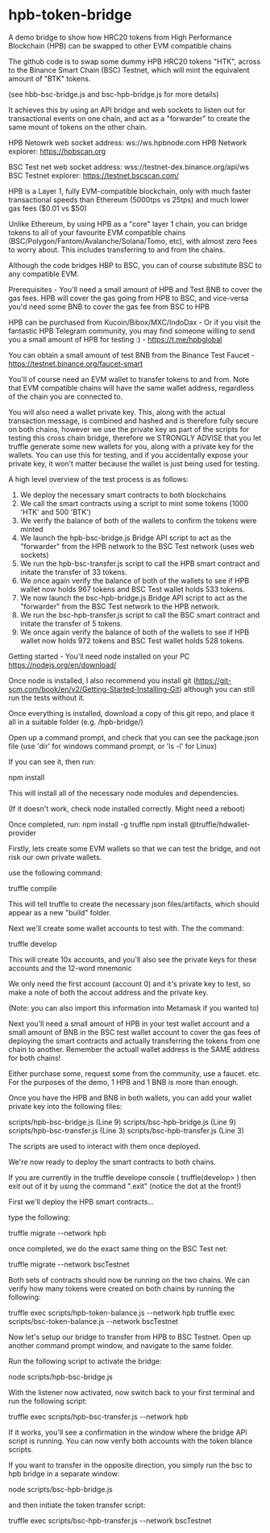 # hpb-token-bridge
A demo bridge to show how HRC20 tokens from High Performance Blockchain (HPB) can be swapped to other EVM compatible chains

The github code is to swap some dummy HPB HRC20 tokens "HTK", across to the Binance Smart Chain (BSC) Testnet, which will mint the equivalent amount of "BTK" tokens.

(see hbb-bsc-bridge.js and bsc-hpb-bridge.js for more details) 

It achieves this by using an API bridge and web sockets to listen out for transactional events on one chain, and act as a "forwarder" to create the same mount of tokens on the other chain.

HPB Netowrk web socket address: ws://ws.hpbnode.com
HPB Network explorer: https://hpbscan.org

BSC Test net web socket address: wss://testnet-dex.binance.org/api/ws
BSC Testnet explorer: https://testnet.bscscan.com/

HPB is a Layer 1, fully EVM-compatible blockchain, only with much faster transactional speeds than Ethereum (5000tps vs 25tps) and much lower gas fees ($0.01 vs $50)

Unlike Ethereum, by using HPB as a "core" layer 1 chain, you can bridge tokens to all of your favourite EVM compatible chains (BSC/Polygon/Fantom/Avalanche/Solana/Tomo, etc), 
with almost zero fees to worry about. This includes transferring to and from the chains.

Although the code bridges HBP to BSC, you can of course substitute BSC to any compatible EVM.

Prerequisites - You'll need a small amount of HPB and Test BNB to cover the gas fees. HPB will cover the gas going from HPB to BSC, and vice-versa you'd need some BNB to cover
the gas fee from BSC to HPB

HPB can be purchased from Kucoin/Bibox/MXC/IndoDax - Or if you visit the fantastic HPB Telegram community, you may find someone willing to send you a small amount of HPB for testing :) - https://t.me/hpbglobal

You can obtain a small amount of test BNB from the Binance Test Faucet -  https://testnet.binance.org/faucet-smart

You'll of course need an EVM wallet to transfer tokens to and from. Note that EVM compatible chains will have the same wallet address, regardless of the chain you are connected to. 

You will also need a wallet private key. This, along with the actual transaction message, is combined and hashed and is therefore fully secure on both chains, however we use the private key as part of the scripts for testing this cross chain bridge, therefore we STRONGLY ADVISE that you let truffle generate some new wallets for you, along with a private key for the wallets. You can use this for testing, and if you accidentally expose your private key, it won't matter because the wallet is just being used for testing.

A high level overview of the test process is as follows:

1. We deploy the necessary smart contracts to both blockchains
2. We call the smart contracts using a script to mint some tokens (1000 'HTK' and 500 'BTK')
3. We verify the balance of both of the wallets to confirm the tokens were minted
4. We launch the hpb-bsc-bridge.js Bridge API script to act as the "forwarder" from the HPB network to the BSC Test network (uses web sockets)
5. We run the hpb-bsc-transfer.js script to call the HPB smart contract and initate the transfer of 33 tokens.
6. We once again verify the balance of both of the wallets to see if HPB wallet now holds 967 tokens and BSC Test wallet holds 533 tokens.
7. We now launch the bsc-hpb-bridge.js Bridge API script to act as the "forwarder" from the BSC Test network to the HPB network.
8. We run the bsc-hpb-transfer.js script to call the BSC smart contract and initate the transfer of 5 tokens.
9. We once again verify the balance of both of the wallets to see if HPB wallet now holds 972 tokens and BSC Test wallet holds 528 tokens.


Getting started - 
You'll need node installed on your PC
https://nodejs.org/en/download/

Once node is installed, I also recommend you install git (https://git-scm.com/book/en/v2/Getting-Started-Installing-Git) although you can still run the tests without it.

Once everything is installed, download a copy of this git repo, and place it all in a suitable folder (e.g. /hpb-bridge/)

Open up a command prompt, and check that you can see the package.json file (use 'dir' for windows command prompt, or 'ls -l' for Linux)

If you can see it, then run:

npm install

This will install all of the necessary node modules and dependencies.

(If it doesn't work, check node installed correctly. Might need a reboot)

Once completed, run:
npm install -g truffle
npm install @truffle/hdwallet-provider

Firstly, lets create some EVM wallets so that we can test the bridge, and not risk our own private wallets.

use the following command:

truffle compile

This will tell truffle to create the necessary json files/artifacts, which should appear as a new "build" folder.

Next we'll create some wallet accounts to test with. The the command:

truffle develop

This will create 10x accounts, and you'll also see the private keys for these accounts and the 12-word mnemonic

We only need the first account (account 0) and it's private key to test, so make a note of both the accout address and the private key.

(Note: you can also import this information into Metamask if you wanted to)

Next you'll need a small amount of HPB in your test wallet account and a small amount of BNB in the BSC test wallet account to cover the gas fees of deploying the smart contracts and actually transferring the tokens from one chain to another. Remember the actuall wallet address is the SAME address for both chains!

Either purchase some, request some from the community, use a faucet. etc. For the purposes of the demo, 1 HPB and 1 BNB is more than enough.

Once you have the HPB and BNB in both wallets, you can add your wallet private key into the following files:

scripts/hpb-bsc-bridge.js (Line 9)
scripts/bsc-hpb-bridge.js (Line 9)
scripts/hpb-bsc-transfer.js (Line 3)
scripts/bsc-hpb-transfer.js (Line 3)

The scripts are used to interact with them once deployed.

We're now ready to deploy the smart contracts to both chains.

If you are currently in the truffle develope console ( truffle(develop> ) then exit out of it by using the command ".exit" (notice the dot at the front!)

First we'll deploy the HPB smart contracts...

type the following:

truffle migrate --network hpb

once completed, we do the exact same thing on the BSC Test net:

truffle migrate --network bscTestnet

Both sets of contracts should now be running on the two chains. We can verify how many tokens were created on both chains by running the following:

truffle exec scripts/hpb-token-balance.js --network hpb
truffle exec scripts/bsc-token-balance.js --network bscTestnet

Now let's setup our bridge to transfer from HPB to BSC Testnet. Open up another command prompt window, and navigate to the same folder.

Run the following script to activate the bridge:

node scripts/hpb-bsc-bridge.js

With the listener now activated, now switch back to your first terminal and run the following script:

truffle exec scripts/hpb-bsc-transfer.js --network hpb

If it works, you'll see a confirmation in the window where the bridge API script is running. You can now verify both accounts with the token blance scripts.

If you want to transfer in the opposite direction, you simply run the bsc to hpb bridge in a separate window:

node scripts/bsc-hpb-bridge.js

and then initiate the token transfer script:

truffle exec scripts/bsc-hpb-transfer.js --network bscTestnet











